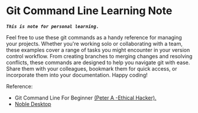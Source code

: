 # Git Command Line Learning Note


___`This is note for personal learning.`___

Feel free to use these git commands as a handy reference for managing your projects. Whether you're working solo or collaborating with a team, these examples cover a range of tasks you might encounter in your version control workflow. From creating branches to merging changes and resolving conflicts, these commands are designed to help you navigate git with ease. Share them with your colleagues, bookmark them for quick access, or incorporate them into your documentation. Happy coding!

Reference:

- Git Command Line For Beginner [(Peter A -Ethical Hacker).](https://www.udemy.com/user/peter-1943/)
- [Noble Desktop](https://www.nobledesktop.com/learn/git/git-branches)